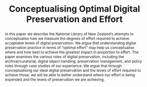 ---
abstract: In this paper we describe the National Library of New Zealand’s attempts
  to conceptualise how we measure the degrees of effort required to achieve acceptable
  levels of digital preservation. We argue that understanding digital preservation
  practice in terms of “optimal effort” may help us conceptualise where and how best
  to achieve the greatest impact in proportion to effort. The paper examines the various
  roles of digital preservation, including the archival/curatorial, digital object
  handling, preservation management, and policy roles through case studies of our
  experience. We argue that through conceptualising our ideal digital preservation
  and the levels of effort required to achieve those, we will be able to better understand
  where our effort is being expended and the levels of preservation we are achieving.
creators:
- Mosely, Sean
- Gattuso, Jay
- McKinney, Peter
- Moran, Jessica
date: null
document_url: https://services.phaidra.univie.ac.at/api/object/o:503190/download
grand_parent: iPRES
institutions: []
keywords: []
landing_page_url: https://phaidra.univie.ac.at/o:503190
language: eng
layout: publication
license: CC BY-NC-SA 3.0 AT
notes_url: null
parent: iPRES 2016
presentation_url: null
publication_type: paper
size: 442082
source_name: iPRES
title: Conceptualising Optimal Digital Preservation and Effort
year: 2016
---